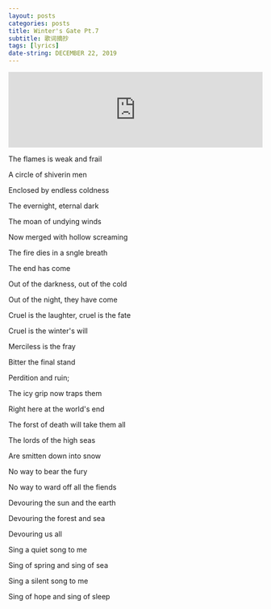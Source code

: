 ```yaml
---
layout: posts
categories: posts
title: Winter's Gate Pt.7
subtitle: 歌词摘抄
tags: [lyrics]
date-string: DECEMBER 22, 2019
---
```


<iframe allow="autoplay *; encrypted-media *;" frameborder="0" height="150" style="width:100%;max-width:660px;overflow:hidden;background:transparent;" sandbox="allow-forms allow-popups allow-same-origin allow-scripts allow-storage-access-by-user-activation allow-top-navigation-by-user-activation" src="https://embed.music.apple.com/cn/album/winters-gate-pt-7/1145037807?i=1145038008"></iframe>


The flames is weak and frail

A circle of shiverin men

Enclosed by endless coldness

The evernight, eternal dark

The moan of undying winds

Now merged with hollow screaming

The fire dies in a sngle breath

The end has come

Out of the darkness, out of the cold

Out of the night, they have come

Cruel is the laughter, cruel is the fate

Cruel is the winter's will



Merciless is the fray

Bitter the final stand

Perdition and ruin;

The icy grip now traps them

Right here at the world's end

The forst of death will take them all

The lords of the high seas

Are smitten down into snow

No way to bear the fury

No way to ward off all the fiends

Devouring the sun and the earth

Devouring the forest and sea

Devouring us all

Sing a quiet song to me

Sing of spring and sing of sea

Sing a silent song to me

Sing of hope and sing of sleep

